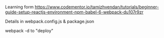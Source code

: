 Learning form https://www.codementor.io/tamizhvendan/tutorials/beginner-guide-setup-reactjs-environment-npm-babel-6-webpack-du107r9zr

Details in webpack.config.js & package.json

webpack -d to "deploy"
